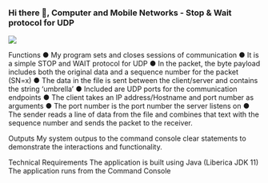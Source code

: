 ### Hi there 👋, Computer and Mobile Networks - Stop & Wait protocol for UDP
![](https://arturssmirnovs.github.io/github-profile-readme-generator/images/banner.png)

Functions
● My program sets and closes sessions of communication
● It is a simple STOP and WAIT protocol for UDP
● In the packet, the byte payload includes both the original data and a
sequence number for the packet (SN=x)
● The data in the file is sent between the client/server and contains the
string ‘umbrella’
● Included are UDP ports for the communication endpoints
● The client takes an IP address/Hostname and port number as
arguments
● The port number is the port number the server listens on
● The sender reads a line of data from the file and combines that text
with the sequence number and sends the packet to the receiver.

Outputs
My system outpus to the command console clear statements to demonstrate
the interactions and functionality.

Technical Requirements
The application is built using Java (Liberica JDK 11)
The application runs from the Command Console









